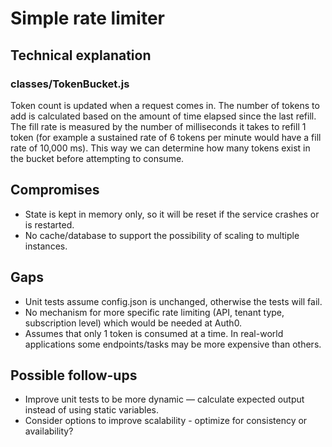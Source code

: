 # Simple rate limiter

## Technical explanation

### classes/TokenBucket.js
Token count is updated when a request comes in. The number of tokens to add is calculated based on the amount of time elapsed since the last refill. The fill rate is measured by the number of milliseconds it takes to refill 1 token (for example a sustained rate of 6 tokens per minute would have a fill rate of 10,000 ms). This way we can determine how many tokens exist in the bucket before attempting to consume.

## Compromises

- State is kept in memory only, so it will be reset if the service crashes or is restarted.
- No cache/database to support the possibility of scaling to multiple instances.

## Gaps

- Unit tests assume config.json is unchanged, otherwise the tests will fail.
- No mechanism for more specific rate limiting (API, tenant type, subscription level) which would be needed at Auth0.
- Assumes that only 1 token is consumed at a time. In real-world applications some endpoints/tasks may be more expensive than others.

## Possible follow-ups

- Improve unit tests to be more dynamic — calculate expected output instead of using static variables.
- Consider options to improve scalability - optimize for consistency or availability?
